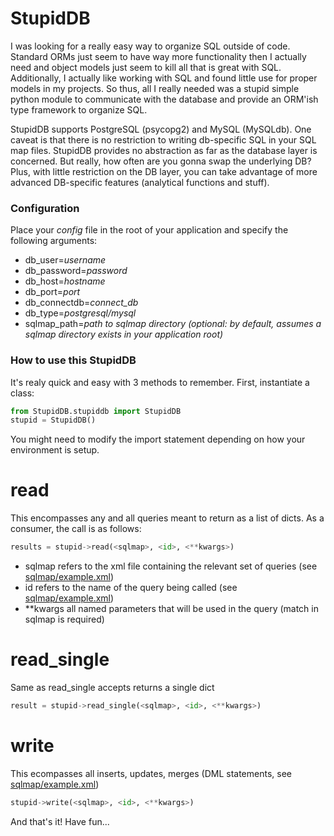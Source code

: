# StupidDB

I was looking for a really easy way to organize SQL outside of code.  Standard ORMs just seem to have way more functionality then I actually need and object models just seem to kill all that is great with SQL.  Additionally, I actually like working with SQL and found little use for proper models in my projects.  So thus, all I really needed was a stupid simple python module to communicate with the database and provide an ORM'ish type framework to organize SQL.

StupidDB supports PostgreSQL (psycopg2) and MySQL (MySQLdb).  One caveat is that there is no restriction to writing db-specific SQL in your SQL map files.  StupidDB provides no abstraction as far as the database layer is concerned.  But really, how often are you gonna swap the underlying DB?  Plus, with little restriction on the DB layer, you can take advantage of more advanced DB-specific features (analytical functions and stuff).

### Configuration

Place your _config_ file in the root of your application and specify the following arguments:
* db_user=_username_
* db_password=_password_
* db_host=_hostname_
* db_port=_port_
* db_connectdb=_connect_db_
* db_type=_postgresql/mysql_
* sqlmap_path=_path to sqlmap directory_ _(optional: by default, assumes a sqlmap directory exists in your application root)_


### How to use this StupidDB

It's realy quick and easy with 3 methods to remember.  First, instantiate a class:

```python
from StupidDB.stupiddb import StupidDB
stupid = StupidDB()
```

You might need to modify the import statement depending on how your environment is setup.

read
====

This encompasses any and all queries meant to return as a list of dicts.  As a consumer, the call is as follows:

```python
results = stupid->read(<sqlmap>, <id>, <**kwargs>)
```

* sqlmap refers to the xml file containing the relevant set of queries (see [sqlmap/example.xml](sqlmap/example.xml))
* id refers to the name of the query being called (see [sqlmap/example.xml](sqlmap/example.xml))
* **kwargs all named parameters that will be used in the query (match in sqlmap is required)

read_single
===========

Same as read_single accepts returns a single dict

```python
result = stupid->read_single(<sqlmap>, <id>, <**kwargs>)
```

write
=====

This ecompasses all inserts, updates, merges (DML statements, see [sqlmap/example.xml](sqlmap/example.xml))

```python
stupid->write(<sqlmap>, <id>, <**kwargs>)
```

And that's it!  Have fun...
